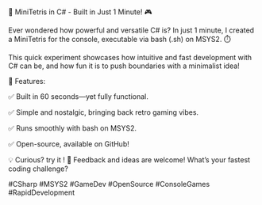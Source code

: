 🚀 MiniTetris in C# - Built in Just 1 Minute! 🎮

Ever wondered how powerful and versatile C# is? In just 1 minute, I created a MiniTetris for the console, executable via bash (.sh) on MSYS2. ⏱️

This quick experiment showcases how intuitive and fast development with C# can be, and how fun it is to push boundaries with a minimalist idea!


🔹 Features: 

✅ Built in 60 seconds—yet fully functional. 

✅ Simple and nostalgic, bringing back retro gaming vibes. 

✅ Runs smoothly with bash on MSYS2. 

✅ Open-source, available on GitHub!



💡 Curious? try it !
📢 Feedback and ideas are welcome! What’s your fastest coding challenge?


#CSharp #MSYS2 #GameDev #OpenSource #ConsoleGames #RapidDevelopment
